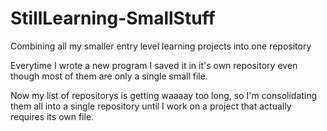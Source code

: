# StillLearning-SmallStuff
Combining all my smaller entry level learning projects into one repository



Everytime I wrote a new program I saved it in it's own repository even though most of them are only a single small file.

Now my list of repositorys is getting waaaay too long, so I'm consolidating them all into a single repository until I work on a project that actually requires its own file.
